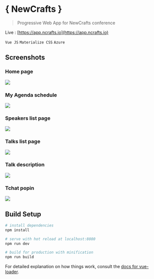 # { NewCrafts }

> Progressive Web App for NewCrafts conference

Live : [https://app.ncrafts.io](https://app.ncrafts.io)

`Vue JS` `Materialize CSS` `Azure`

## Screenshots

### Home page

![](https://github.com/ismailnguyen/Ncrafts-PWA/raw/master/screenshots/home%20page.PNG)

### My Agenda schedule

![](https://github.com/ismailnguyen/Ncrafts-PWA/raw/master/screenshots/my%20agenda.PNG)

### Speakers list page

![](https://github.com/ismailnguyen/Ncrafts-PWA/raw/master/screenshots/speaker.PNG)

### Talks list page

![](https://github.com/ismailnguyen/Ncrafts-PWA/raw/master/screenshots/talk.PNG)

### Talk description

![](https://github.com/ismailnguyen/Ncrafts-PWA/raw/master/screenshots/talk%20description.PNG)

### Tchat popin

![](https://github.com/ismailnguyen/Ncrafts-PWA/raw/master/screenshots/tchat.PNG)


## Build Setup

``` bash
# install dependencies
npm install

# serve with hot reload at localhost:8080
npm run dev

# build for production with minification
npm run build
```

For detailed explanation on how things work, consult the [docs for vue-loader](http://vuejs.github.io/vue-loader).
